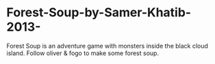 # Forest-Soup-by-Samer-Khatib-2013-
Forest Soup is an adventure game with monsters inside the black cloud island. Follow oliver &amp; fogo to make some forest soup.
